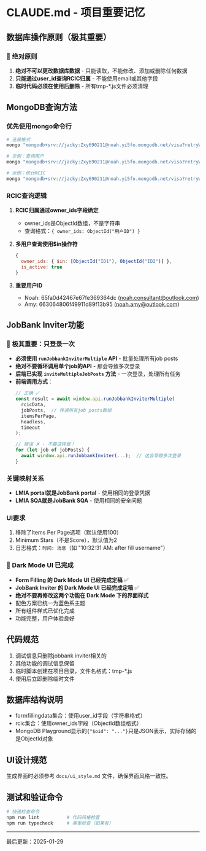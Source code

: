 # CLAUDE.md - 项目重要记忆

## 数据库操作原则（极其重要）

### 🚨 绝对原则
1. **绝对不可以更改数据库数据** - 只能读取，不能修改、添加或删除任何数据
2. **只能通过user_id查询RCIC归属** - 不能使用email或其他字段
3. **临时代码必须在使用后删除** - 所有tmp-*.js文件必须清理

## MongoDB查询方法

### 优先使用mongo命令行
```bash
# 连接格式
mongo "mongodb+srv://jacky:Zxy690211@noah.yi5fo.mongodb.net/visa?retryWrites=true&w=majority" --quiet --eval "查询命令"

# 示例：查询用户
mongo "mongodb+srv://jacky:Zxy690211@noah.yi5fo.mongodb.net/visa?retryWrites=true&w=majority" --quiet --eval "db.user.find({ email: 'noah.consultant@outlook.com' })"

# 示例：统计RCIC
mongo "mongodb+srv://jacky:Zxy690211@noah.yi5fo.mongodb.net/visa?retryWrites=true&w=majority" --quiet --eval "db.rcic.count({ owner_ids: ObjectId('65fa0d42467e67fe369364dc') })"
```

### RCIC查询逻辑
1. **RCIC归属通过owner_ids字段确定**
   - owner_ids是ObjectId数组，不是字符串
   - 查询格式：`{ owner_ids: ObjectId("用户ID") }`

2. **多用户查询使用$in操作符**
   ```javascript
   {
     owner_ids: { $in: [ObjectId("ID1"), ObjectId("ID2")] },
     is_active: true
   }
   ```

3. **重要用户ID**
   - Noah: 65fa0d42467e67fe369364dc (noah.consultant@outlook.com)
   - Amy: 663064806f49911d89f13b95 (noah.amy@outlook.com)

## JobBank Inviter功能

### 🚨 极其重要：只登录一次
- **必须使用 `runJobbankInviterMultiple` API** - 批量处理所有job posts
- **绝对不要循环调用单个job的API** - 那会导致多次登录
- **后端已实现 `inviteMultipleJobPosts` 方法** - 一次登录，处理所有任务
- **前端调用方式**：
  ```javascript
  // 正确 ✓
  const result = await window.api.runJobbankInviterMultiple(
    rcicData,
    jobPosts,  // 传递所有job posts数组
    itemsPerPage,
    headless,
    timeout
  );
  
  // 错误 ✗ - 不要这样做！
  for (let job of jobPosts) {
    await window.api.runJobbankInviter(...);  // 这会导致多次登录
  }
  ```

### 关键映射关系
- **LMIA portal就是JobBank portal** - 使用相同的登录凭据
- **LMIA SQA就是JobBank SQA** - 使用相同的安全问题

### UI要求
1. 移除了Items Per Page选项（默认使用100）
2. Minimum Stars（不是Score），默认值为2
3. 日志格式：`时间: 消息`（如 "10:32:31 AM: after fill username"）

### 🎯 Dark Mode UI 已完成
- **Form Filling 的 Dark Mode UI 已经完成定稿** ✅
- **JobBank Inviter 的 Dark Mode UI 已经完成定稿** ✅
- **绝对不要再修改这两个功能在 Dark Mode 下的界面样式**
- 配色方案已统一为蓝色系主题
- 所有组件样式已优化完成
- 功能完整，用户体验良好

## 代码规范
1. 调试信息只删除jobbank inviter相关的
2. 其他功能的调试信息保留
3. 临时脚本创建在项目目录，文件名格式：tmp-*.js
4. 使用后立即删除临时文件

## 数据库结构说明
- formfillingdata集合：使用user_id字段（字符串格式）
- rcic集合：使用owner_ids字段（ObjectId数组格式）
- MongoDB Playground显示的`{"$oid": "..."}`只是JSON表示，实际存储的是ObjectId对象

## UI设计规范
生成界面时必须参考 `docs/ui_style.md` 文件，确保界面风格一致性。

## 测试和验证命令
```bash
# 快速检查命令
npm run lint          # 代码风格检查
npm run typecheck     # 类型检查（如果有）
```

---
最后更新：2025-01-29